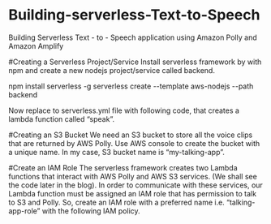 # Building-serverless-Text-to-Speech
Building Serverless Text - to - Speech application using Amazon Polly and Amazon Amplify

#Creating a Serverless Project/Service
Install serverless framework by with npm and create a new nodejs project/service called backend.

npm install serverless -g
serverless create --template aws-nodejs --path backend

Now replace to serverless.yml file with following code, that creates a lambda function called “speak”.

#Creating an S3 Bucket
We need an S3 bucket to store all the voice clips that are returned by AWS Polly. Use AWS console to create the bucket with a unique name. In my case, S3 bucket name is “my-talking-app”.

#Create an IAM Role
The serverless framework creates two Lambda functions that interact with AWS Polly and AWS S3 services. (We shall see the code later in the blog). In order to communicate with these services, our Lambda function must be assigned an IAM role that has permission to talk to S3 and Polly. So, create an IAM role with a preferred name i.e. “talking-app-role” with the following IAM policy.








